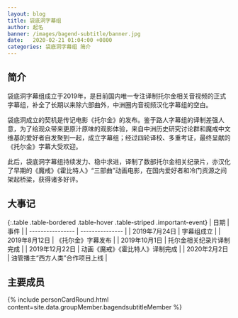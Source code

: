 ```yaml
---
layout: blog
title: 袋底洞字幕组
author: 起名
banner: /images/bagend-subtitle/banner.jpg
date:   2020-02-21 01:04:00 +0800
categories: 袋底洞字幕组 简介
---
```


## 简介

袋底洞字幕组成立于2019年，是目前国内唯一专注译制托尔金相关音视频的正式字幕组，补全了长期以来除六部曲外，中洲圈内音视频汉化字幕组的空白。

袋底洞成立的契机是传记电影《托尔金》的发布。鉴于路人字幕组的译制差强人意，为了给观众带来更原汁原味的观影体验，来自中洲历史研究讨论群和魔戒中文维基的爱好者自发聚到一起，成立字幕组；经过四轮译校、多重考证，最终呈献的《托尔金》字幕大受欢迎。

此后，袋底洞字幕组持续发力、稳中求进，译制了数部托尔金相关纪录片，亦汉化了早期的《魔戒》《霍比特人》“三部曲”动画电影，在国内爱好者和冷门资源之间架起桥梁，获得诸多好评。

## 大事记

{:.table .table-bordered .table-hover .table-striped .important-event}
| 日期 | 事件 |
| ---------------- | --------------- |
| 2019年7月24日  | 字幕组成立 |
| 2019年8月12日 | 《托尔金》字幕发布 |
| 2019年10月1日 | 托尔金相关纪录片译制完成 |
| 2019年12月22日 | 动画《魔戒》《霍比特人》译制完成 |
| 2020年2月2日  | 油管播主“西方人类”合作项目上线 |



## 主要成员
<!-- 成员信息，通过导入personCard模板+组成员信息_data/groupMember/xxxx.yml -->
{% include personCardRound.html content=site.data.groupMember.bagendsubtitleMember %}
